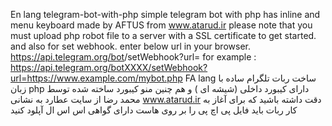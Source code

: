 En lang
telegram-bot-with-php
simple telegram bot with php
has inline and menu keyboard
made by AFTUS from www.atarud.ir
please note that you must upload php robot file to a server with a SSL certificate to get started.
and also for set webhook.
enter below url in your browser.
https://api.telegram.org/bot<EnterYourTokenHere>/setWebhook?url=<EnterYourBotFileUrlHere>
for example : https://api.telegram.org/botXXXX/setWebhook?url=https://www.example.com/mybot.php
FA lang
ساخت ربات تلگرام ساده با زبان php
دارای کیبورد داخلی (شیشه ای ) و هم چنین منو کیبورد
ساخته شده توسط محمد رضا از سایت عطارد به نشانی www.atarud.ir
دقت داشته باشید که برای آغاز به کار ربات باید فایل پی اچ پی را بر روی هاست دارای گواهی اس اس ال آپلود کنید
